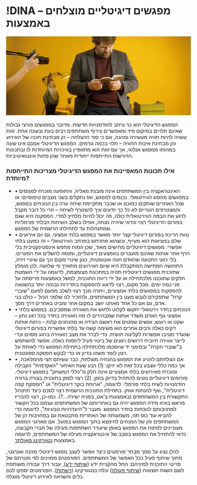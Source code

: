 # !DINA מפגשים דיגיטליים מוצלחים – באמצעות

![](../.gitbook/assets/gitbook_datenschutz_750x320.jpg)

המפגש הדיגיטלי הוא כר נרחב להזדמנויות חדשות. מדובר במפגשים פורצי גבולות שאינם תלויים במיקום פיזי ומאפשרים צירוף משתתפים רבים בעת ובעונה אחת. זאת עשויה להיות חוויה מעשירה ומהנה, אם כי סוד ההצלחה – הן מבחינת תכניו של האירוע והן מבחינת איכות החוויה – תלוי בכמה גורמים. המפגש הדיגיטלי אמנם אינו שונה במהותו ממפגש אנלוגי, אך עם זאת הוא מתאפיין באיכויות המיוחדות לו ובתכונות הדורשות התייחסות ייחודית מאחר שהן פחות אינטואיטיביות.

### **אילו תכונות המאפיינות את המפגש הדיגיטלי מצריכות התייחסות מיוחדת?**

* •	האינטראקציה בין המשתתפים אינה מובנת מאליה, והתופעה מוכרת למנוסים במפגשים מהסוג הווירטואלי. נכנסים למפגש, ואז נתקלים בשני מצבים טיפוסיים: או שכל האחרים שותקים כמוכם או שכבר מתקיימת שיחה ערה בין הנוכחים במפגש, והמצטרפים הטריים לא כל כך יודעים איך להצטרף לשיחה – הרי כל דובר מקבל לרגע את הבמה הווירטואלית כולה, וזה יכול להיות מלחיץ למדי. המסקנה היא שגם בפורום הדיגיטלי רצוי וכדאי שיהיה מנחה, אפילו בשלב השיחות הבלתי פורמליות שמתנהלות עד לתחילתו הרשמית של המפגש.
* •	טווח הריכוז בפורום דיגיטלי קצר יותר מאשר במפגש בלתי אמצעי. גם יום אירועים שלם במציאות הוא מעייף, וכשהוא מתרחש במרחב הווירטואלי – זה כמעט בלתי אפשרי. מפגשים דיגיטליים מתישים מאוד, שכן המוח מחפש אינסטינקטיבית בלי הרף אחר אותות שאינם מועברים באמצעים דיגיטליים, ומנסה להשלים את הפערים. בלי רגעי התנועה שהאדם חווה אוטומטית, כגון שינויי מקום וכך גם שינויי זירה, התחושה המתישה המתקבלת היא שיום האירועים מתארך פי שלושה. לכן מומלץ שתוכנית מפגשים דיגיטלית תהיה במתכונת מצומצמת, לדוגמה על ידי השמטת חלקים שתוכננו מלכתחילה או על ידי ריווח התוכנית, למשל באמצעות פריסתה על פני כמה ימים. מכל מקום, רצוי לדאוג להפסקות בתדירות גבוהה יותר בהשוואה להפסקות במפגשים בלתי אמצעיים, ויתרה מכך רצוי לשלב מפעם לפעם "שוברי קרח" שתפקידם לגבש מעט בין המשתתפים, ולהזכיר לנו שלפני הכול – כולנו בני אדם, גם אם כל אחד מאתנו יושב במקום אחר ומביט באחרים דרך מסך.
* •	הנוכחים בחדר וירטואלי יתקשו לקלוט ולחוש את האווירה שמסביבם. במפגש בלתי אמצעי גוף האדם משדר אותות שמבהירים לו מה האווירה בחדר בכל רגע נתון – שקט או רועש, אנשים שמטים את ראשם הצידה או מהנהנים קלות – ניתוח אותות דקים כאלה ורבים אחרים הוא משימה קשה עד בלתי אפשרית בפורום דיגיטלי שנעדר מטיבו אפשרות לקליטה חושית. כדי לברר את מצב האווירה ברגע מסוים וכדי לייצר אווירה חיובית דרושים רגעים של ביטוי פעיל ליוזמות כאלה. אפשר להשתמש ב"שוברי הקרח" ובסימני יד שיוסכמו מלכתחילה בתחילת המפגש כדי לאותת על רצון לומר משהו בדיון או כדי לבקש הפסקה ספונטנית. 
* •	אם הצלחתם להניע את המפגש בהנחיה מוצלחת, כבר עשיתם חצי מהמלאכה, אך כמה כללי אצבע בכל זאת לא יזיקו: \(1\) רבע שעת האיחור "האקדמית" הקבילה ומוכרת מאירועים בלתי אמצעיים אינה חלק מ"כללי המשחק" במפגש דיגיטלי. פורומים דיגיטליים נוטים להתחיל בדיוק בזמן; \(2\) רצוי לסמן בתוכנית בצורה ברורה הזדמנויות לשיח בלתי פורמלי. לדוגמה, "ארוחת בוקר דיגיטלית" או "הפסקת קפה דיגיטלית", ואף להנחות אותן. בתחילת התוכנית הרשמית רצוי לסכם כיצד תתנהל התקשורת בין המשתתפים \(באמצעות צ'אט, בפניה ישירה...?\). כמו-כן, רצוי להכריז מראש באיזו מידה המפגש יהיה גם באחריותם של המשתתפים עצמם בכל הקשור למחויבותם לנוכחות בחדר המפגש. מעבר ל"היעדרויות טבעיות", לדוגמה כדי להביא עוד כוס תה, משמעותה של האחריות מתבטאת גם במחויבות הן של המשתתפים והן של המנחים להימצא בתוך המפגש בפועל. אם מארגני המפגש מעוניינים לפתוח את המפגש באופן שיעורר השתתפות פעילה של חברי הקבוצה, כדאי להתחיל את המפגש בסבב של אינטראקציה פעילה של המשתתפים, לדוגמה באמצעות [נטוורקינג מאולתר](verbindung-in-der-gruppe-schaffen/untitled-1.md).   

להלן נציג על סמך מבחר פורמטים כיצד אפשר לעצב מפגש דיגיטלי מהנה ואנרגטי, מתוך שיתוף פעיל ככל האפשר של המשתתפים. הפורמטים ממוינים לפי מטרתם של פריטי התוכנית למיניהם: החל מהקניית ידע \([שיתוף ידע](input/)\), עבור דרך עבודה משותפת לשם השגת תוצאות \([שיתוף פעולה](input/)\) וכלה בנטוורקינג \([רשתות](verbindung-in-der-gruppe-schaffen/untitled-1.md)\). הפורמטים יספקו לכם כלים והשראה לאירוע דיגיטלי מוצלח.

